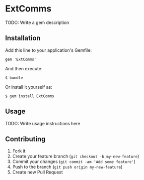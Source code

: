 # ExtComms

TODO: Write a gem description

## Installation

Add this line to your application's Gemfile:

    gem 'ExtComms'

And then execute:

    $ bundle

Or install it yourself as:

    $ gem install ExtComms

## Usage

TODO: Write usage instructions here

## Contributing

1. Fork it
2. Create your feature branch (`git checkout -b my-new-feature`)
3. Commit your changes (`git commit -am 'Add some feature'`)
4. Push to the branch (`git push origin my-new-feature`)
5. Create new Pull Request
